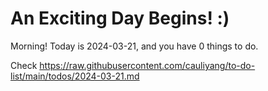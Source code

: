 # An Exciting Day Begins! :)

Morning! Today is 2024-03-21, and you have 0 things to do.

Check https://raw.githubusercontent.com/cauliyang/to-do-list/main/todos/2024-03-21.md
